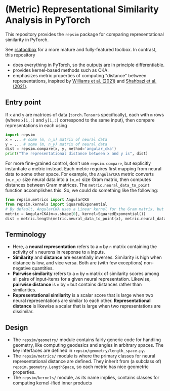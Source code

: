 (Metric) Representational Similarity Analysis in PyTorch
========================================================

This repository provides the `repsim` package for comparing representational similarity in PyTorch.

See [rsatoolbox](https://github.com/rsagroup/rsatoolbox) for a more mature and fully-featured toolbox. In contrast, this
repository
- does everything in PyTorch, so the outputs are in principle differentiable.
- provides kernel-based methods such as CKA.
- emphasizes metric properties of computing "distance" between representations, inspired by [Williams et al. (2021)](http://arxiv.org/abs/2110.14739) and [Shahbazi et al. (2021)](https://doi.org/10.1016/j.neuroimage.2021.118271).

## Entry point

If `x` and `y` are matrices of data (`torch.Tensor`s specifically), each with `m` rows (where `x[i,:]` and `y[i,:]` 
correspond to the same input), then compare representations in each using
```python
import repsim
x = ... # some (m, n_x) matrix of neural data
y = ... # some (m, n_y) matrix of neural data
dist = repsim.compare(x, y, method='angular_cka')
print("The representational distance between x and y is", dist)
```

For more fine-grained control, don't use `repsim.compare`, but explicitly instantiate a metric instead. Each metric
requires first mapping from neural data to some other space. For example, the `AngularCKA` metric converts `(m,n_x)`
size neural data into a `(m,m)` size Gram matrix, then computes distances between Gram matrices. The 
`metric.neural_data_to_point` function accomplishes this. So, we could do something like the following:
```python
from repsim.metrics import AngularCKA
from repsim.kernels import SquaredExponential
# By default, AngularCKA uses a Linear kernel for the Gram matrix, but we can override that here
metric = AngularCKA(m=x.shape[0], kernel=SquaredExponential())
dist = metric.length(metric.neural_data_to_point(x), metric.neural_data_to_point(y))
```

## Terminology

- Here, a **neural representation** refers to a `m` by `n` matrix containing the activity of `n` neurons in
response to `m` inputs.
- **Similarity** and **distance** are essentially inverses. Similarity is high when distance is low, and vice versa.
Both are (with few exceptions) non-negative quantities.
- **Pairwise similarity** refers to a `m` by `m` matrix of similarity scores among all pairs of input-items for a given 
neural representation. Likewise, **pairwise distance** is `m` by `m` but contains distances rather than similarities.
- **Representational similarity** is a scalar score that is large when two neural representations are similar to each
other. **Representational distance** is likewise a scalar that is large when two representations are dissimilar.

## Design

* The `repsim/geometry/` module contains fairly generic code for handling geometry, like computing geodesics and angles
in arbitrary spaces. The key interfaces are defined in `repsim/geometry/length_space.py`.
* The `repsim/metrics/` module is where the primary classes for neural representational distance are defined. They
inherit from (a subclass of) `repsim.geometry.LengthSpace`, so each metric has nice geometric properties.
* The `repsim/kernels/` module, as its name implies, contains classes for computing kernel-ified inner products
